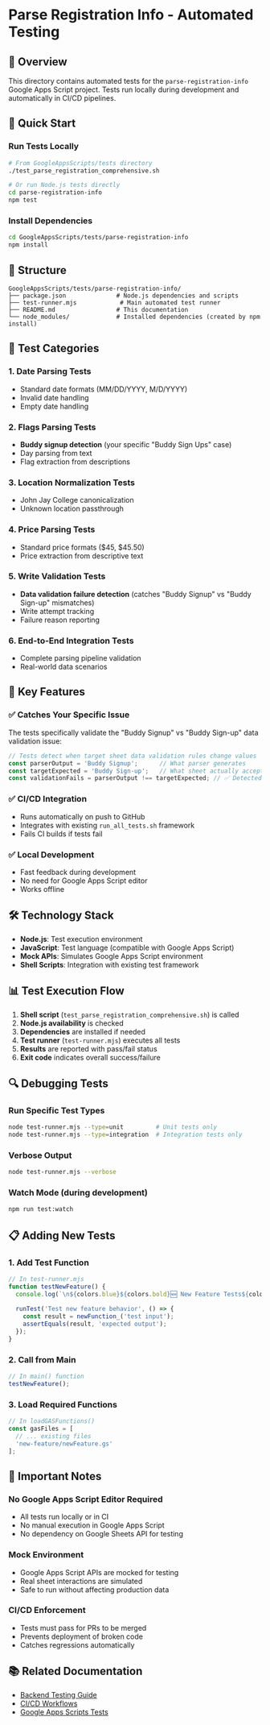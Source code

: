 # Parse Registration Info - Automated Testing

## 🎯 Overview

This directory contains automated tests for the `parse-registration-info` Google Apps Script project. Tests run locally during development and automatically in CI/CD pipelines.

## 🚀 Quick Start

### **Run Tests Locally**
```bash
# From GoogleAppsScripts/tests directory
./test_parse_registration_comprehensive.sh

# Or run Node.js tests directly
cd parse-registration-info
npm test
```

### **Install Dependencies**
```bash
cd GoogleAppsScripts/tests/parse-registration-info
npm install
```

## 📁 Structure

```
GoogleAppsScripts/tests/parse-registration-info/
├── package.json              # Node.js dependencies and scripts
├── test-runner.mjs            # Main automated test runner
├── README.md                 # This documentation
└── node_modules/             # Installed dependencies (created by npm install)
```

## 🧪 Test Categories

### **1. Date Parsing Tests**
- Standard date formats (MM/DD/YYYY, M/D/YYYY)
- Invalid date handling
- Empty date handling

### **2. Flags Parsing Tests** 
- **Buddy signup detection** (your specific "Buddy Sign Ups" case)
- Day parsing from text
- Flag extraction from descriptions

### **3. Location Normalization Tests**
- John Jay College canonicalization
- Unknown location passthrough

### **4. Price Parsing Tests**
- Standard price formats ($45, $45.50)
- Price extraction from descriptive text

### **5. Write Validation Tests**
- **Data validation failure detection** (catches "Buddy Signup" vs "Buddy Sign-up" mismatches)
- Write attempt tracking
- Failure reason reporting

### **6. End-to-End Integration Tests**
- Complete parsing pipeline validation
- Real-world data scenarios

## 🔧 Key Features

### **✅ Catches Your Specific Issue**
The tests specifically validate the "Buddy Signup" vs "Buddy Sign-up" data validation issue:

```javascript
// Tests detect when target sheet data validation rules change values
const parserOutput = 'Buddy Signup';      // What parser generates
const targetExpected = 'Buddy Sign-up';   // What sheet actually accepts
const validationFails = parserOutput !== targetExpected; // ✅ Detected!
```

### **✅ CI/CD Integration**
- Runs automatically on push to GitHub
- Integrates with existing `run_all_tests.sh` framework
- Fails CI builds if tests fail

### **✅ Local Development**
- Fast feedback during development
- No need for Google Apps Script editor
- Works offline

## 🛠️ Technology Stack

- **Node.js**: Test execution environment
- **JavaScript**: Test language (compatible with Google Apps Script)
- **Mock APIs**: Simulates Google Apps Script environment
- **Shell Scripts**: Integration with existing test framework

## 📊 Test Execution Flow

1. **Shell script** (`test_parse_registration_comprehensive.sh`) is called
2. **Node.js availability** is checked
3. **Dependencies** are installed if needed
4. **Test runner** (`test-runner.mjs`) executes all tests
5. **Results** are reported with pass/fail status
6. **Exit code** indicates overall success/failure

## 🔍 Debugging Tests

### **Run Specific Test Types**
```bash
node test-runner.mjs --type=unit         # Unit tests only
node test-runner.mjs --type=integration  # Integration tests only
```

### **Verbose Output**
```bash
node test-runner.mjs --verbose
```

### **Watch Mode** (during development)
```bash
npm run test:watch
```

## 📋 Adding New Tests

### **1. Add Test Function**
```javascript
// In test-runner.mjs
function testNewFeature() {
  console.log(`\n${colors.blue}${colors.bold}🆕 New Feature Tests${colors.reset}`);
  
  runTest('Test new feature behavior', () => {
    const result = newFunction_('test input');
    assertEquals(result, 'expected output');
  });
}
```

### **2. Call from Main**
```javascript
// In main() function
testNewFeature();
```

### **3. Load Required Functions**
```javascript
// In loadGASFunctions()
const gasFiles = [
  // ... existing files
  'new-feature/newFeature.gs'
];
```

## 🚨 Important Notes

### **No Google Apps Script Editor Required**
- All tests run locally or in CI
- No manual execution in Google Apps Script
- No dependency on Google Sheets API for testing

### **Mock Environment**
- Google Apps Script APIs are mocked for testing
- Real sheet interactions are simulated
- Safe to run without affecting production data

### **CI/CD Enforcement**
- Tests must pass for PRs to be merged
- Prevents deployment of broken code
- Catches regressions automatically

## 📚 Related Documentation

- [Backend Testing Guide](../../../docs/testing/README.md)
- [CI/CD Workflows](../../../.github/workflows/)
- [Google Apps Scripts Tests](../run_all_tests.sh)
